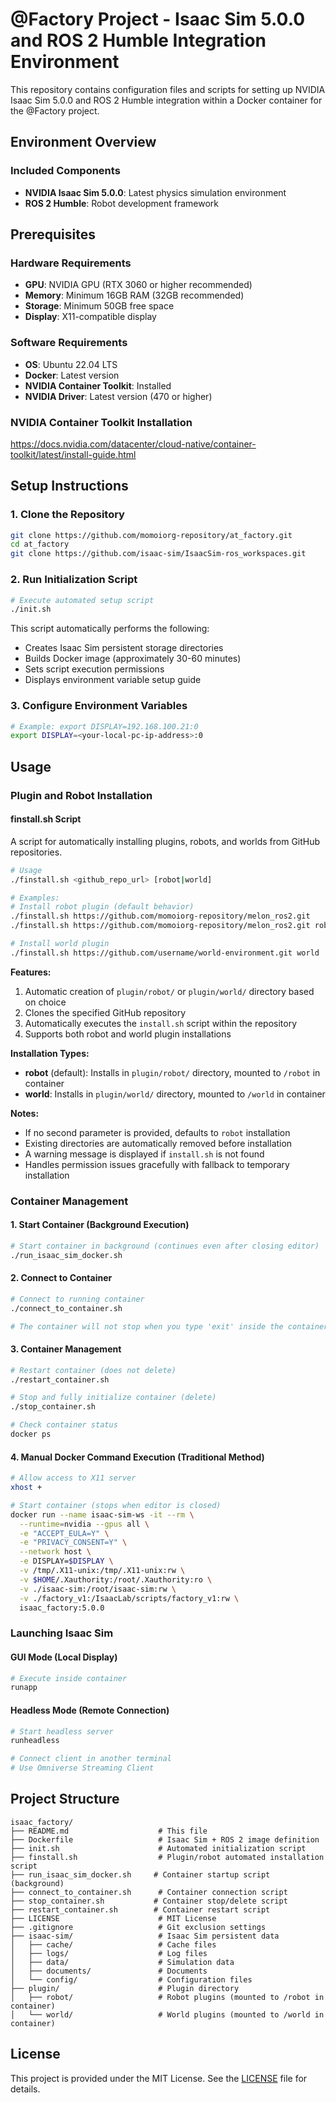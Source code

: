 # @Factory Project - Isaac Sim 5.0.0 and ROS 2 Humble Integration Environment

This repository contains configuration files and scripts for setting up NVIDIA Isaac Sim 5.0.0 and ROS 2 Humble integration within a Docker container for the @Factory project.

## Environment Overview

### Included Components
- **NVIDIA Isaac Sim 5.0.0**: Latest physics simulation environment
- **ROS 2 Humble**: Robot development framework


## Prerequisites

### Hardware Requirements
- **GPU**: NVIDIA GPU (RTX 3060 or higher recommended)
- **Memory**: Minimum 16GB RAM (32GB recommended)
- **Storage**: Minimum 50GB free space
- **Display**: X11-compatible display

### Software Requirements
- **OS**: Ubuntu 22.04 LTS
- **Docker**: Latest version
- **NVIDIA Container Toolkit**: Installed
- **NVIDIA Driver**: Latest version (470 or higher)

### NVIDIA Container Toolkit Installation

https://docs.nvidia.com/datacenter/cloud-native/container-toolkit/latest/install-guide.html

## Setup Instructions

### 1. Clone the Repository
```bash
git clone https://github.com/momoiorg-repository/at_factory.git
cd at_factory
git clone https://github.com/isaac-sim/IsaacSim-ros_workspaces.git
```

### 2. Run Initialization Script
```bash
# Execute automated setup script
./init.sh
```

This script automatically performs the following:
- Creates Isaac Sim persistent storage directories
- Builds Docker image (approximately 30-60 minutes)
- Sets script execution permissions
- Displays environment variable setup guide

### 3. Configure Environment Variables
```bash
# Example: export DISPLAY=192.168.100.21:0
export DISPLAY=<your-local-pc-ip-address>:0
```

## Usage

### Plugin and Robot Installation

#### finstall.sh Script
A script for automatically installing plugins, robots, and worlds from GitHub repositories.

```bash
# Usage
./finstall.sh <github_repo_url> [robot|world]

# Examples:
# Install robot plugin (default behavior)
./finstall.sh https://github.com/momoiorg-repository/melon_ros2.git
./finstall.sh https://github.com/momoiorg-repository/melon_ros2.git robot

# Install world plugin
./finstall.sh https://github.com/username/world-environment.git world
```

**Features:**
1. Automatic creation of `plugin/robot/` or `plugin/world/` directory based on choice
2. Clones the specified GitHub repository
3. Automatically executes the `install.sh` script within the repository
4. Supports both robot and world plugin installations

**Installation Types:**
- **robot** (default): Installs in `plugin/robot/` directory, mounted to `/robot` in container
- **world**: Installs in `plugin/world/` directory, mounted to `/world` in container

**Notes:**
- If no second parameter is provided, defaults to `robot` installation
- Existing directories are automatically removed before installation
- A warning message is displayed if `install.sh` is not found
- Handles permission issues gracefully with fallback to temporary installation

### Container Management

#### 1. Start Container (Background Execution)
```bash
# Start container in background (continues even after closing editor)
./run_isaac_sim_docker.sh
```

#### 2. Connect to Container
```bash
# Connect to running container
./connect_to_container.sh

# The container will not stop when you type 'exit' inside the container
```

#### 3. Container Management
```bash
# Restart container (does not delete)
./restart_container.sh

# Stop and fully initialize container (delete)
./stop_container.sh

# Check container status
docker ps
```

#### 4. Manual Docker Command Execution (Traditional Method)
```bash
# Allow access to X11 server
xhost +

# Start container (stops when editor is closed)
docker run --name isaac-sim-ws -it --rm \
  --runtime=nvidia --gpus all \
  -e "ACCEPT_EULA=Y" \
  -e "PRIVACY_CONSENT=Y" \
  --network host \
  -e DISPLAY=$DISPLAY \
  -v /tmp/.X11-unix:/tmp/.X11-unix:rw \
  -v $HOME/.Xauthority:/root/.Xauthority:ro \
  -v ./isaac-sim:/root/isaac-sim:rw \
  -v ./factory_v1:/IsaacLab/scripts/factory_v1:rw \
  isaac_factory:5.0.0
```

### Launching Isaac Sim

#### GUI Mode (Local Display)
```bash
# Execute inside container
runapp
```

#### Headless Mode (Remote Connection)
```bash
# Start headless server
runheadless

# Connect client in another terminal
# Use Omniverse Streaming Client
```

## Project Structure

```
isaac_factory/
├── README.md                    # This file
├── Dockerfile                   # Isaac Sim + ROS 2 image definition
├── init.sh                      # Automated initialization script
├── finstall.sh                  # Plugin/robot automated installation script
├── run_isaac_sim_docker.sh     # Container startup script (background)
├── connect_to_container.sh      # Container connection script
├── stop_container.sh           # Container stop/delete script
├── restart_container.sh        # Container restart script
├── LICENSE                      # MIT License
├── .gitignore                   # Git exclusion settings
├── isaac-sim/                   # Isaac Sim persistent data
│   ├── cache/                   # Cache files
│   ├── logs/                    # Log files
│   ├── data/                    # Simulation data
│   ├── documents/               # Documents
│   └── config/                  # Configuration files
├── plugin/                      # Plugin directory
│   ├── robot/                   # Robot plugins (mounted to /robot in container)
│   └── world/                   # World plugins (mounted to /world in container)
```

## License

This project is provided under the MIT License. See the [LICENSE](LICENSE) file for details.
